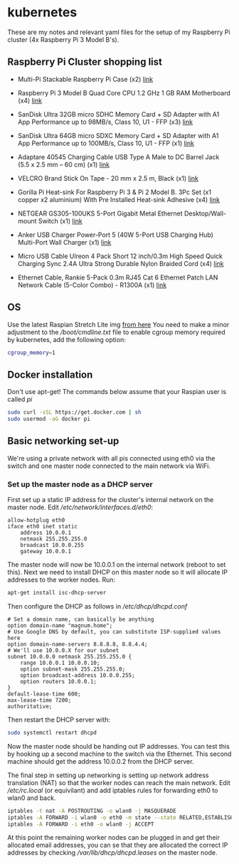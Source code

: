 # kubernetes

These are my notes and relevant yaml files for the setup of my Raspberry Pi cluster (4x Raspberry Pi 3 Model B's).

## Raspberry Pi Cluster shopping list

* Multi-Pi Stackable Raspberry Pi Case (x2)
[link](https://www.modmypi.com/raspberry-pi/cases-183/raspberry-pi-b-plus2-and-3-cases-1122/stacking-cases-1132/multi-pi-stackable-raspberry-pi-case/?search=stackab) 

* Raspberry Pi 3 Model B Quad Core CPU 1.2 GHz 1 GB RAM Motherboard (x4)
[link](https://www.amazon.co.uk/gp/product/B01CD5VC92/ref=od_aui_detailpages00?ie=UTF8&psc=1)

* SanDisk Ultra 32GB micro SDHC Memory Card + SD Adapter with A1 App Performance up to 98MB/s, Class 10, U1 - FFP (x3)
[link](https://www.amazon.co.uk/gp/product/B073S8LQSL/ref=oh_aui_detailpage_o00_s00?ie=UTF8&psc=1)

* SanDisk Ultra 64GB micro SDXC Memory Card + SD Adapter with A1 App Performance up to 100MB/s, Class 10, U1 - FFP (x1)
[link](https://www.amazon.co.uk/gp/product/B073SB2L3C/ref=oh_aui_detailpage_o00_s00?ie=UTF8&psc=1)

* Adaptare 40545 Charging Cable USB Type A Male to DC Barrel Jack (5.5 x 2.5 mm – 60 cm) (x1)
[link](https://www.amazon.co.uk/gp/product/B01BHEAM9Q/ref=oh_aui_detailpage_o01_s00?ie=UTF8&psc=1)

* VELCRO Brand Stick On Tape - 20 mm x 2.5 m, Black (x1)
[link](https://www.amazon.co.uk/gp/product/B0013D8IUC/ref=oh_aui_detailpage_o02_s00?ie=UTF8&psc=1)

* Gorilla Pi Heat-sink For Raspberry Pi 3 & Pi 2 Model B. 3Pc Set (x1 copper x2 aluminium) With Pre Installed Heat-sink Adhesive (x4)
[link](https://www.amazon.co.uk/gp/product/B01FY9196K/ref=oh_aui_detailpage_o03_s00?ie=UTF8&psc=1)

* NETGEAR GS305-100UKS 5-Port Gigabit Metal Ethernet Desktop/Wall-mount Switch (x1)
[link](https://www.amazon.co.uk/gp/product/B00TV4A96Q/ref=oh_aui_detailpage_o04_s00?ie=UTF8&psc=1)

* Anker USB Charger Power-Port 5 (40W 5-Port USB Charging Hub) Multi-Port Wall Charger (x1)
[link](https://www.amazon.co.uk/gp/product/B00VTI8K9K/ref=oh_aui_detailpage_o04_s00?ie=UTF8&psc=1)

* Micro USB Cable Ulreon 4 Pack Short 12 inch/0.3m High Speed Quick Charging Sync 2.4A Ultra Strong Durable Nylon Braided Cord (x4)
[link](https://www.amazon.co.uk/gp/product/B074DVPLQP/ref=oh_aui_detailpage_o05_s00?ie=UTF8&psc=1)

* Ethernet Cable, Rankie 5-Pack 0.3m RJ45 Cat 6 Ethernet Patch LAN Network Cable (5-Color Combo) - R1300A (x1)
[link](https://www.amazon.co.uk/gp/product/B01J8KFTB2/ref=oh_aui_detailpage_o05_s00?ie=UTF8&psc=1)

## OS
Use the latest Raspian Stretch Lite img [from here](https://downloads.raspberrypi.org/raspbian_lite_latest)
You need to make a minor adjustment to the */boot/cmdline.txt* file to enable cgroup memory required by kubernetes, add the following option:
```bash
cgroup_memory=1
```

## Docker installation
Don't use apt-get! The commands below assume that your Raspian user is called *pi*
```bash
sudo curl -sSL https://get.docker.com | sh
sudo usermod -aG docker pi
```
## Basic networking set-up
We're using a private network with all pis connected using eth0 via the switch and one master node connected to the main network via WiFi. 

### Set up the master node as a DHCP server
First set up a static IP address for the cluster's internal network on the master node. Edit */etc/network/interfaces.d/eth0*:
```properties
allow-hotplug eth0
iface eth0 inet static
    address 10.0.0.1
    netmask 255.255.255.0
    broadcast 10.0.0.255
    gateway 10.0.0.1
```
The master node will now be 10.0.0.1 on the internal network (reboot to set this). 
Next we need to install DHCP on this master node so it will allocate IP addresses to the worker nodes. Run:
```bash
apt-get install isc-dhcp-server
```
Then configure the DHCP as follows in */etc/dhcp/dhcpd.conf*
```properties
# Set a domain name, can basically be anything
option domain-name "magnum.home";
# Use Google DNS by default, you can substitute ISP-supplied values here
option domain-name-servers 8.8.8.8, 8.8.4.4;
# We'll use 10.0.0.X for our subnet
subnet 10.0.0.0 netmask 255.255.255.0 {
    range 10.0.0.1 10.0.0.10;
    option subnet-mask 255.255.255.0;
    option broadcast-address 10.0.0.255;
    option routers 10.0.0.1;
}
default-lease-time 600;
max-lease-time 7200;
authoritative;
```
Then restart the DHCP server with:
```bash
sudo systemctl restart dhcpd
```
Now the master node should be handing out IP addresses. You can test this by hooking up a second machine to the switch via the Ethernet. This second machine should get the address 10.0.0.2 from the DHCP server.

The final step in setting up networking is setting up network address translation (NAT) so that the worker nodes can reach the main network. Edit */etc/rc.local* (or equivilant) and add iptables rules for forwarding eth0 to wlan0 and back.
```bash
iptables -t nat -A POSTROUTING -o wlan0 -j MASQUERADE
iptables -A FORWARD -i wlan0 -o eth0 -m state --state RELATED,ESTABLISHED -j ACCEPT
iptables -A FORWARD -i eth0 -o wlan0 -j ACCEPT
```
At this point the remaining worker nodes can be plugged in and get their allocated email addresses, you can se that they are allocated the correct IP addresses by checking */var/lib/dhcp/dhcpd.leases* on the master node.
